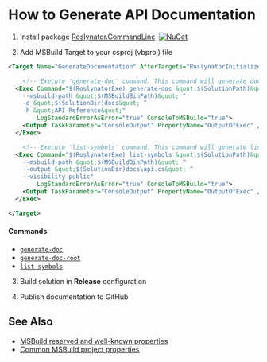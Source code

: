 
# How to Generate API Documentation

1) Install package [Roslynator.CommandLine](http://www.nuget.org/packages/Roslynator.CommandLine/)&ensp;[![NuGet](https://img.shields.io/nuget/v/Roslynator.CommandLine.svg)](https://nuget.org/packages/Roslynator.CommandLine)

2) Add MSBuild Target to your csproj (vbproj) file

```xml
<Target Name="GenerateDocumentation" AfterTargets="RoslynatorInitialize" Condition=" '$(Configuration)' == 'Release'">

    <!-- Execute 'generate-doc' command. This command will generate documentation files -->
  <Exec Command="$(RoslynatorExe) generate-doc &quot;$(SolutionPath)&quot; ^
    --msbuild-path &quot;$(MSBuildBinPath)&quot; ^
    -o &quot;$(SolutionDir)docs&quot; ^
    -h &quot;API Reference&quot;"
        LogStandardErrorAsError="true" ConsoleToMSBuild="true">
    <Output TaskParameter="ConsoleOutput" PropertyName="OutputOfExec" />
  </Exec>

    <!-- Execute 'list-symbols' command. This command will generate list of symbol definitions -->
  <Exec Command="$(RoslynatorExe) list-symbols &quot;$(SolutionPath)&quot; ^
    --msbuild-path &quot;$(MSBuildBinPath)&quot; ^
    --output &quot;$(SolutionDir)docs\api.cs&quot; ^
	--visibility public"
        LogStandardErrorAsError="true" ConsoleToMSBuild="true">
    <Output TaskParameter="ConsoleOutput" PropertyName="OutputOfExec" />
  </Exec>

</Target>
```

#### Commands

* [`generate-doc`](cli/generate-doc-command.md)
* [`generate-doc-root`](cli/generate-doc-root-command.md)
* [`list-symbols`](cli/list-symbols-command.md)

3) Build solution in **Release** configuration

4) Publish documentation to GitHub

## See Also

* [MSBuild reserved and well-known properties](https://docs.microsoft.com/en-us/visualstudio/msbuild/msbuild-reserved-and-well-known-properties?view=vs-2017)
* [Common MSBuild project properties](https://docs.microsoft.com/en-us/visualstudio/msbuild/common-msbuild-project-properties?view=vs-2017)
